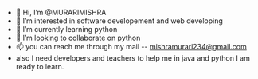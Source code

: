 - 👋 Hi, I’m @MURARIMISHRA
- 👀 I’m interested in software developement and web developing
- 🌱 I’m currently learning python
- 💞️ I’m looking to collaborate on python
- 📫 you can reach me through my mail -- mishramurari234@gmail.com
- also I need developers and teachers to help me in java and python I am ready to learn. 
<!---
MURARIMISHRA/MURARIMISHRA is a ✨ special ✨ repository because its `README.md` (this file) appears on your GitHub profile.
You can click the Preview link to take a look at your changes.
--->
